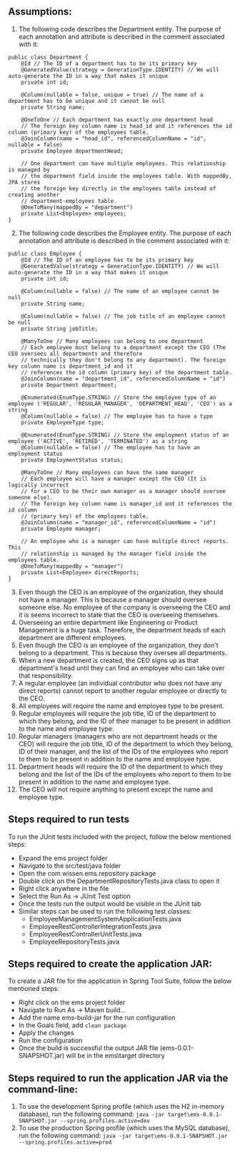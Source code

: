 ## Assumptions:
1. The following code describes the Department entity. The purpose of each annotation and attribute is described in the comment associated with it:
```
public class Department {
	@Id // The ID of a department has to be its primary key
	@GeneratedValue(strategy = GenerationType.IDENTITY) // We will auto-generate the ID in a way that makes it unique
	private int id;

	@Column(nullable = false, unique = true) // The name of a department has to be unique and it cannot be null
	private String name;

	@OneToOne // Each department has exactly one department head
	// The foreign key column name is head_id and it references the id column (primary key) of the employees table.
	@JoinColumn(name = "head_id", referencedColumnName = "id", nullable = false)
	private Employee departmentHead;

	// One department can have multiple employees. This relationship is managed by
	// the department field inside the employees table. With mappedBy, JPA stores
	// the foreign key directly in the employees table instead of creating another
	// department-employees table.
	@OneToMany(mappedBy = "department")
	private List<Employee> employees;
}
```
2. The following code describes the Employee entity. The purpose of each annotation and attribute is described in the comment associated with it:
```
public class Employee {
	@Id // The ID of an employee has to be its primary key
	@GeneratedValue(strategy = GenerationType.IDENTITY) // We will auto-generate the ID in a way that makes it unique
	private int id;

	@Column(nullable = false) // The name of an employee cannot be null
	private String name;

	@Column(nullable = false) // The job title of an employee cannot be null
	private String jobTitle;

	@ManyToOne // Many employees can belong to one department
	// Each employee must belong to a department except the CEO (The CEO oversees all departments and therefore
	// technically they don't belong to any department). The foreign key column name is department_id and it
	// references the id column (primary key) of the department table.
	@JoinColumn(name = "department_id", referencedColumnName = "id")
	private Department department;

	@Enumerated(EnumType.STRING) // Store the employee type of an employee ('REGULAR', 'REGULAR_MANAGER', 'DEPARTMENT_HEAD', 'CEO') as a string
	@Column(nullable = false) // The employee has to have a type
	private EmployeeType type;

	@Enumerated(EnumType.STRING) // Store the employment status of an employee ('ACTIVE', 'RETIRED', 'TERMINATED') as a string
	@Column(nullable = false) // The employee has to have an employment status
	private EmploymentStatus status;

	@ManyToOne // Many employees can have the same manager
	// Each employee will have a manager except the CEO (It is logically incorrect
	// for a CEO to be their own manager as a manager should oversee someone else).
	// The foreign key column name is manager_id and it references the id column
	// (primary key) of the employees table.
	@JoinColumn(name = "manager_id", referencedColumnName = "id")
	private Employee manager;

	// An employee who is a manager can have multiple direct reports. This
	// relationship is managed by the manager field inside the employees table.
	@OneToMany(mappedBy = "manager")
	private List<Employee> directReports;
}
```
3. Even though the CEO is an employee of the organization, they should not have a manager. This is because a manager should oversee someone else. No employee of the company is overseeing the CEO and it is seems incorrect to state that the CEO is overseeing themselves.
4. Overseeing an entire department like Engineering or Product Management is a huge task. Therefore, the department heads of each department are different employees.
5. Even though the CEO is an employee of the organization, they don't belong to a department. This is because they oversee all departments.
6. When a new department is created, the CEO signs up as that department's head until they can find an employee who can take over that responsibility.
7. A regular employee (an individual contributor who does not have any direct reports) cannot report to another regular employee or directly to the CEO.
8. All employees will require the name and employee type to be present.
9. Regular employees will require the job title, ID of the department to which they belong, and the ID of their manager to be present in addition to the name and employee type.
10. Regular managers (managers who are not department heads or the CEO) will require the job title, ID of the department to which they belong, ID of their manager, and the list of the IDs of the employees who report to them to be present in addition to the name and employee type.
11. Department heads will require the ID of the department to which they belong and the list of the IDs of the employees who report to them to be present in addition to the name and employee type.
12. The CEO will not require anything to present except the name and employee type.

## Steps required to run tests
To run the JUnit tests included with the project, follow the below mentioned steps:
 * Expand the ems project folder
 * Navigate to the src/test/java folder
 * Open the com.wissen.ems.repository package
 * Double click on the DepartmentRepositoryTests.java class to open it
 * Right click anywhere in the file
 * Select the Run As -> JUnit Test option
 * Once the tests run the output would be visible in the JUnit tab
 * Similar steps can be used to run the following test classes:
   * EmployeeManagementSystemApplicationTests.java
   * EmployeeRestControllerIntegrationTests.java
   * EmployeeRestControllerUnitTests.java
   * EmployeeRepositoryTests.java

## Steps required to create the application JAR:
To create a JAR file for the application in Spring Tool Suite, follow the below mentioned steps:
 * Right click on the ems project folder
 * Navigate to Run As -> Maven build...
 * Add the name ems-build-jar for the run configuration
 * In the Goals field, add ```clean package```
 * Apply the changes
 * Run the configuration
 * Once the build is successful the output JAR file (ems-0.0.1-SNAPSHOT.jar) will be in the ems\target directory

## Steps required to run the application JAR via the command-line:
1. To use the development Spring profile (which uses the H2 in-memory database), run the following command: ```java -jar target\ems-0.0.1-SNAPSHOT.jar --spring.profiles.active=dev```
2. To use the production Spring profile (which uses the MySQL database), run the following command: ```java -jar target\ems-0.0.1-SNAPSHOT.jar --spring.profiles.active=prod```
